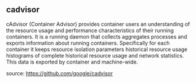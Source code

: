 ## cadvisor
cAdvisor (Container Advisor) provides container users an understanding of the resource usage and performance characteristics of their running containers. It is a running daemon that collects aggregates processes and exports information about running containers. Specifically for each container it keeps resource isolation parameters historical resource usage histograms of complete historical resource usage and network statistics. This data is exported by container and machine-wide.

source: https://github.com/google/cadvisor